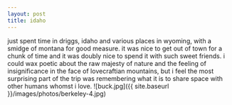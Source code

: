 ```yaml
---
layout: post
title: idaho
---
```


just spent time in driggs, idaho and various places in wyoming, with a smidge of montana for good measure.  it was nice to get out of town for a chunk of time and it was doubly nice to spend it with such sweet friends.  i could wax poetic about the raw majesty of nature and the feeling of insignificance in the face of lovecraftian mountains, but i feel the most surprising part of the trip was remembering what it is to share space with other humans whomst i love.
![buck.jpg]({{ site.baseurl }}/images/photos/berkeley-4.jpg)
